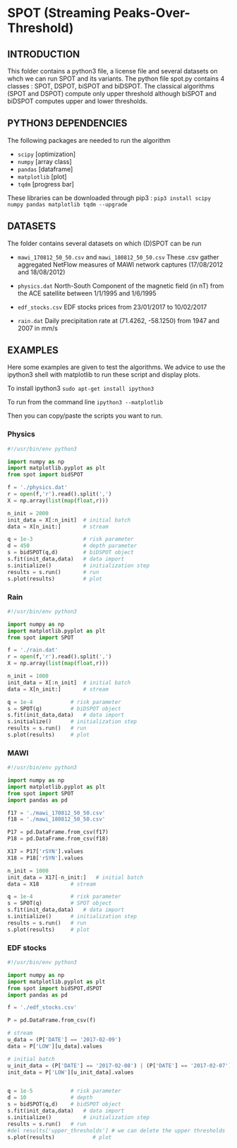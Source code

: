 # SPOT (Streaming Peaks-Over-Threshold)


## INTRODUCTION
This folder contains a python3 file, a license file and several datasets on whch we can run SPOT and its variants.
The python file spot.py contains 4 classes : SPOT, DSPOT, biSPOT and biDSPOT.
The classical algorithms (SPOT and DSPOT) compute only upper threshold although
biSPOT and biDSPOT computes upper and lower thresholds.



## PYTHON3 DEPENDENCIES
The following packages are needed to run the algorithm

* `scipy`		[optimization]
* `numpy`		[array class]
* `pandas` 		[dataframe]
* `matplotlib` 	[plot]
* `tqdm`	[progress bar]

These libraries can be downloaded through pip3 :
`pip3 install scipy numpy pandas matplotlib tqdm --upgrade`




## DATASETS
The folder contains several datasets on which (D)SPOT can be run

* `mawi_170812_50_50.csv` and `mawi_180812_50_50.csv`
	These .csv gather aggregated NetFlow measures of MAWI network captures
	(17/08/2012 and 18/08/2012)

* `physics.dat`
	North-South Component of the magnetic field (in nT) from the ACE satellite
	between 1/1/1995 and 1/6/1995

* `edf_stocks.csv`
	EDF stocks prices from 23/01/2017 to 10/02/2017

* `rain.dat`
	Daily precipitation rate at (71.4262, -58.1250) from 1947 and 2007 in mm/s


## EXAMPLES
Here some examples are given to test the algorithms. We advice to use the ipython3 shell with matplotlib to run these script and display plots.

To install ipython3
	`sudo apt-get install ipython3`

To run from the command line
	`ipython3 --matplotlib`

Then you can copy/paste the scripts you want to run.



### Physics
```python
#!/usr/bin/env python3

import numpy as np
import matplotlib.pyplot as plt
from spot import bidSPOT

f = './physics.dat'
r = open(f,'r').read().split(',')
X = np.array(list(map(float,r)))

n_init = 2000
init_data = X[:n_init] 	# initial batch
data = X[n_init:]  		# stream

q = 1e-3 				# risk parameter
d = 450  				# depth parameter
s = bidSPOT(q,d)     	# biDSPOT object
s.fit(init_data,data) 	# data import
s.initialize() 	  		# initialization step
results = s.run()    	# run
s.plot(results) 	 	# plot
```



### Rain
```python
#!/usr/bin/env python3

import numpy as np
import matplotlib.pyplot as plt
from spot import SPOT

f = './rain.dat'
r = open(f,'r').read().split(',')
X = np.array(list(map(float,r)))

n_init = 1000
init_data = X[:n_init] 	# initial batch
data = X[n_init:] 		# stream

q = 1e-4  			# risk parameter
s = SPOT(q)  		# biDSPOT object
s.fit(init_data,data) 	# data import
s.initialize() 		# initialization step
results = s.run() 	# run
s.plot(results) 	# plot
```



### MAWI
```python
#!/usr/bin/env python3

import numpy as np
import matplotlib.pyplot as plt
from spot import SPOT
import pandas as pd

f17 = './mawi_170812_50_50.csv'
f18 = './mawi_180812_50_50.csv'

P17 = pd.DataFrame.from_csv(f17)
P18 = pd.DataFrame.from_csv(f18)

X17 = P17['rSYN'].values
X18 = P18['rSYN'].values

n_init = 1000
init_data = X17[-n_init:] 	# initial batch
data = X18 	   		# stream

q = 1e-4 			# risk parameter
s = SPOT(q) 		# SPOT object
s.fit(init_data,data) 	# data import
s.initialize() 		# initialization step
results = s.run() 	# run
s.plot(results) 	# plot
```


### EDF stocks
```python
#!/usr/bin/env python3

import numpy as np
import matplotlib.pyplot as plt
from spot import bidSPOT,dSPOT
import pandas as pd

f = './edf_stocks.csv'

P = pd.DataFrame.from_csv(f)

# stream
u_data = (P['DATE'] == '2017-02-09')
data = P['LOW'][u_data].values

# initial batch
u_init_data = (P['DATE'] == '2017-02-08') | (P['DATE'] == '2017-02-07') | (P['DATE'] == '2017-02-06')
init_data = P['LOW'][u_init_data].values


q = 1e-5 			# risk parameter
d = 10				# depth
s = bidSPOT(q,d) 	# bidSPOT object
s.fit(init_data,data) 	# data import
s.initialize() 			# initialization step
results = s.run() 	# run
#del results['upper_thresholds'] # we can delete the upper thresholds
s.plot(results) 		   # plot
```
